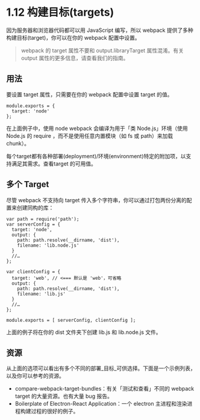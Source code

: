 # 1.12 构建目标(targets)

因为服务器和浏览器代码都可以用 JavaScript 编写，所以 webpack 提供了多种构建目标(target)，你可以在你的 webpack 配置中设置。

> webpack 的 target 属性不要和 output.libraryTarget 属性混淆。有关 output 属性的更多信息，请查看我们的指南。

## 用法

要设置 target 属性，只需要在你的 webpack 配置中设置 target 的值。

```JS
module.exports = {
  target: 'node'
};
```

在上面例子中，使用 node webpack 会编译为用于「类 Node.js」环境（使用 Node.js 的 require ，而不是使用任意内置模块（如 fs 或 path）来加载 chunk）。

每个target都有各种部署(deployment)/环境(environment)特定的附加项，以支持满足其需求。查看target 的可用值。

## 多个 Target

尽管 webpack 不支持向 target 传入多个字符串，你可以通过打包两份分离的配置来创建同构的库：

```JS
var path = require('path');
var serverConfig = {
  target: 'node',
  output: {
    path: path.resolve(__dirname, 'dist'),
    filename: 'lib.node.js'
  }
  //…
};

var clientConfig = {
  target: 'web', // <=== 默认是 'web'，可省略
  output: {
    path: path.resolve(__dirname, 'dist'),
    filename: 'lib.js'
  }
  //…
};

module.exports = [ serverConfig, clientConfig ];
```

上面的例子将在你的 dist 文件夹下创建 lib.js 和 lib.node.js 文件。

## 资源

从上面的选项可以看出有多个不同的部署_目标_可供选择。下面是一个示例列表，以及你可以参考的资源。

- compare-webpack-target-bundles：有关「测试和查看」不同的 webpack target 的大量资源。也有大量 bug 报告。
- Boilerplate of Electron-React Application：一个 electron 主进程和渲染进程构建过程的很好的例子。